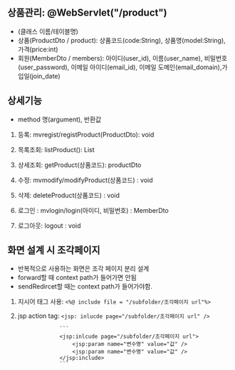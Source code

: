 ## 상품관리: @WebServlet("/product")


- (클래스 이름/테이블명)
- 상품(ProductDto / product): 상품코드(code:String), 상품명(model:String), 가격(price:int)
- 회원(MemberDto  / members): 아이디(user_id), 이름(user_name), 비밀번호(user_password),
			이메일 아이디(email_id), 이메일 도메인(email_domain),가입일(join_date)


## 상세기능

- method 명(argument), 반환값

1. 등록: mvregist/registProduct(ProductDto): void

2. 목록조회: listProduct(): List<productDto>

3. 상세조회: getProduct(상품코드): productDto

4. 수정: mvmodify/modifyProduct(상품코드) : void

5. 삭제: deleteProduct(상품코드) : void

6. 로그인 : mvlogin/login(아이디, 비밀번호) : MemberDto

7. 로그아웃: logout : void


## 화면 설계 시 조각페이지

- 반복적으로 사용하는 화면은 조각 페이지 분리 설계
- forward할 때 context path가 들어가면 안됨
- sendRedircet할 때는 context path가 들어가야함.

1. 지시어 태그 사용: `<%@ include file = "/subfolder/조각페이지 url"%>`
2. jsp action tag: `<jsp: inlucde page="/subfolder/조각페이지 url" />`

					```
					<jsp:inlcude page="/subfolder/조각페이지 url">
						<jsp:param name="변수명" value="값" />
						<jsp:param name="변수명" value="값" />
					</jsp:include>
					```